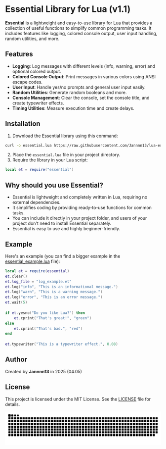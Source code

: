 # Essential Library for Lua (v1.1)

**Essential** is a lightweight and easy-to-use library for Lua that provides a collection of useful functions to simplify common programming tasks. It includes features like logging, colored console output, user input handling, random utilities, and more.

## Features

- **Logging**: Log messages with different levels (info, warning, error) and optional colored output.
- **Colored Console Output**: Print messages in various colors using ANSI escape codes.
- **User Input**: Handle yes/no prompts and general user input easily.
- **Random Utilities**: Generate random booleans and more.
- **Console Management**: Clear the console, set the console title, and create typewriter effects.
- **Timing Utilities**: Measure execution time and create delays.

## Installation

1. Download the Essential library using this command:
```sh
curl -o essential.lua https://raw.githubusercontent.com/Jannnn13/lua-essential/main/essential.lua
```

2. Place the `essential.lua` file in your project directory.
3. Require the library in your Lua script:

```lua
local et = require("essential")
```

## Why should you use Essential?
- Essential is lightweight and completely written in Lua, requiring no external dependencies.
- It simplifies coding by providing ready-to-use functions for common tasks.
- You can include it directly in your project folder, and users of your project don't need to install Essential separately.
- Essential is easy to use and highly beginner-friendly.

## Example
Here's an example (you can find a bigger example in the [essential_example.lua](./essential_example.lua) file):
```lua
local et = require(essential)
et.clear()
et.log_file = "log_example.et"
et.log("info", "This is an informational message.")
et.log("warn", "This is a warning message.")
et.log("error", "This is an error message.")
et.wait(5)

if et.yesno("Do you like Lua?") then
    et.cprint("That's great!", "green")
else
    et.cprint("That's bad.", "red")
end

et.typewriter("This is a typewriter effect.", 0.08)
```

## Author
Created by **Jannnn13** in 2025 (04.05)

## License
This project is licensed under the MIT License. See the [LICENSE](./LICENSE) file for details.

<img src="https://raw.githubusercontent.com/Jannnn13/Jannnn13/output/snake.svg" alt="Snake animation" />

